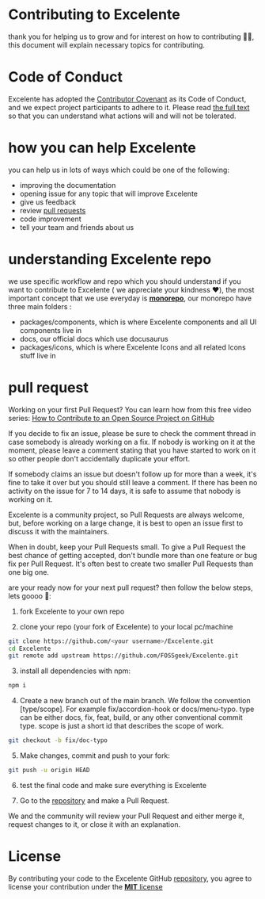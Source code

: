 # Contributing to Excelente

thank you for helping us to grow and for interest on how to contributing ️️💞🚀, this document will explain necessary topics for contributing.

[comment]: <> (will continue this file later...)

# Code of Conduct

Excelente has adopted the [Contributor Covenant](https://www.contributor-covenant.org/) as its Code of Conduct, and we expect project participants to adhere to it.
Please read [the full text](./CODE_OF_CONDUCT.md) so that you can understand what actions will and will not be tolerated.

# how you can help Excelente

you can help us in lots of ways which could be one of the following:

- improving the documentation
- opening issue for any topic that will improve Excelente
- give us feedback
- review [pull requests](https://github.com/FOSSgeek/Excelente/pulls)
- code improvement
- tell your team and friends about us

# understanding Excelente repo

we use specific workflow and repo which you should understand if you want to contribute to Excelente ( we appreciate your kindness ❤️), the most important concept that we use everyday is [**monorepo**](https://en.wikipedia.org/wiki/Monorepo),
our monorepo have three main folders :

- packages/components, which is where Excelente components and all UI components live in
- docs, our official docs which use docusaurus
- packages/icons, which is where Excelente Icons and all related Icons stuff live in

# pull request

Working on your first Pull Request? You can learn how from this free video series:
[How to Contribute to an Open Source Project on GitHub](https://egghead.io/courses/how-to-contribute-to-an-open-source-project-on-github)

If you decide to fix an issue, please be sure to check the comment thread in case somebody is already working on a fix. If nobody is working on it at the moment, please leave a comment stating that you have started to work on it so other people don't accidentally duplicate your effort.

If somebody claims an issue but doesn't follow up for more than a week, it's fine to take it over but you should still leave a comment. If there has been no activity on the issue for 7 to 14 days, it is safe to assume that nobody is working on it.

Excelente is a community project, so Pull Requests are always welcome, but, before working on a large change, it is best to open an issue first to discuss it with the maintainers.

When in doubt, keep your Pull Requests small. To give a Pull Request the best chance of getting accepted, don't bundle more than one feature or bug fix per Pull Request. It's often best to create two smaller Pull Requests than one big one.

are your ready now for your next pull request? then follow the below steps, lets goooo 🚀:

1. fork Excelente to your own repo

2. clone your repo (your fork of Excelente) to your local pc/machine

```sh
git clone https://github.com/<your username>/Excelente.git
cd Excelente
git remote add upstream https://github.com/FOSSgeek/Excelente.git
```

3. install all dependencies with npm:

```sh
npm i
```

4. Create a new branch out of the main branch. We follow the convention [type/scope]. For example fix/accordion-hook or docs/menu-typo. type can be either docs, fix, feat, build, or any other conventional commit type. scope is just a short id that describes the scope of work.

```sh
git checkout -b fix/doc-typo
```

5. Make changes, commit and push to your fork:

```sh
git push -u origin HEAD
```

6. test the final code and make sure everything is Excelente

7. Go to the [repository](https://github.com/FOSSgeek/Excelente) and make a Pull Request.

We and the community will review your Pull Request and either merge it, request changes to it, or close it with an explanation.

# License

By contributing your code to the Excelente GitHub [repository](https://github.com/FOSSgeek/Excelente), you agree to license your contribution under the [**MIT** license](https://github.com/FOSSgeek/Excelente/blob/main/LICENSE)
